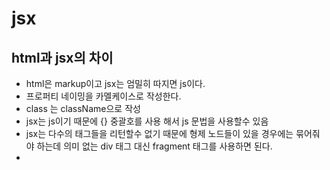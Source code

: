# jsx

## html과 jsx의 차이
- html은 markup이고 jsx는 엄밀히 따지면 js이다.
- 프로퍼티 네이밍을 카멜케이스로 작성한다.
- class 는 className으로 작성
- jsx는 js이기 때문에 {} 중괄호를 사용 해서 js 문법을 사용할수 있음
- jsx는 다수의 태그들을 리턴할수 없기 때문에 형제 노드들이 있을 경우에는 묶어줘야 하는데 의미 없는 div 태그 대신 fragment 태그를 사용하면 된다.
- 